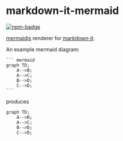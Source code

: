 # markdown-it-mermaid
[![npm-badge][]][npm]

[npm-badge]: https://img.shields.io/npm/v/@agoose77/markdown-it-mermaid?style=for-the-badge
[npm]: https://www.npmjs.com/package/@agoose77/markdown-it-mermaid

[mermaidjs](https://github.com/knsv/mermaid) renderer for [markdown-it](https://github.com/markdown-it/markdown-it).

An example mermaid diagram:
~~~
``` mermaid 
graph TD;
    A-->B;
    A-->C;
    B-->D;
    C-->D;
```
~~~
produces 
``` mermaid 
graph TD;
    A-->B;
    A-->C;
    B-->D;
    C-->D;
```
